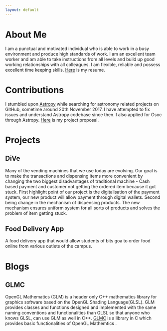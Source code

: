 ```yaml
---
layout: default
---
```


# About Me
I am a punctual and motivated individual who is able to work in a busy environment and produce high standards of work. I am an excellent team worker and am able to take instructions from all levels and build up good working relationships with all colleagues. I am flexible, reliable and possess excellent time keeping skills. [Here](./Awesome_CV.pdf) is my resume.

# Contributions

 I stumbled upon [Astropy](./astropy.html) while searching for astronomy related projects on GitHub,
 sometime around 20th November 2017. I have attempted to fix issues and understand
 Astropy codebase since then. I also applied for Gsoc through Astropy. [Here](./Gsoc.pdf) is my project proposal.

# Projects

## DiVe
   Many of the vending machines that we use today are evolving. Our goal is to make 
   the transactions and dispensing items more convenient by changing the two 
   biggest disadvantages of traditional machine - Cash based payment and customer 
   not getting the ordered item because it got stuck. First highlight point of our project 
   is the digitalisation of the payment system, our new product will allow payment 
   through digital wallets. Second being change in the mechanism of dispensing 
   products. The new mechanism ensures uniform system for all sorts of products and 
   solves the problem of item getting stuck.

## Food Delivery App 
   A food delivery app that would allow students of bits goa to order food online from various
   outlets of the campus.

# Blogs

## GLMC
   OpenGL Mathematics (GLM) is a header only C++ mathematics library for graphics software based on the OpenGL Shading Language(GLSL).
   GLM provides classes and functions designed and implemented with the same naming conventions and functionalities than GLSL so that anyone who knows GLSL, can use GLM as well in C++.
	[GLMC](./glmc.html) is a library in C which provides basic functionalities of OpenGL Mathemtics . 
